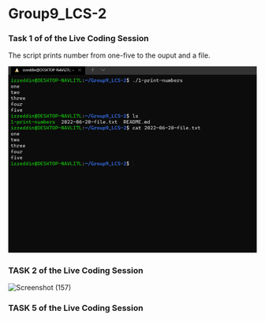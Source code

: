 # Group9_LCS-2
### Task 1 of of the Live Coding Session
The script prints number from one-five to the ouput and a file.

![ScreenShot](/screenshot/1-print-numbers-screenshot.png)

### TASK 2 of the Live Coding Session
![Screenshot (157)](https://user-images.githubusercontent.com/82499435/174637021-2632daa8-4855-469a-9044-f706e7a6a872.png)
### TASK 5 of the Live Coding Session

